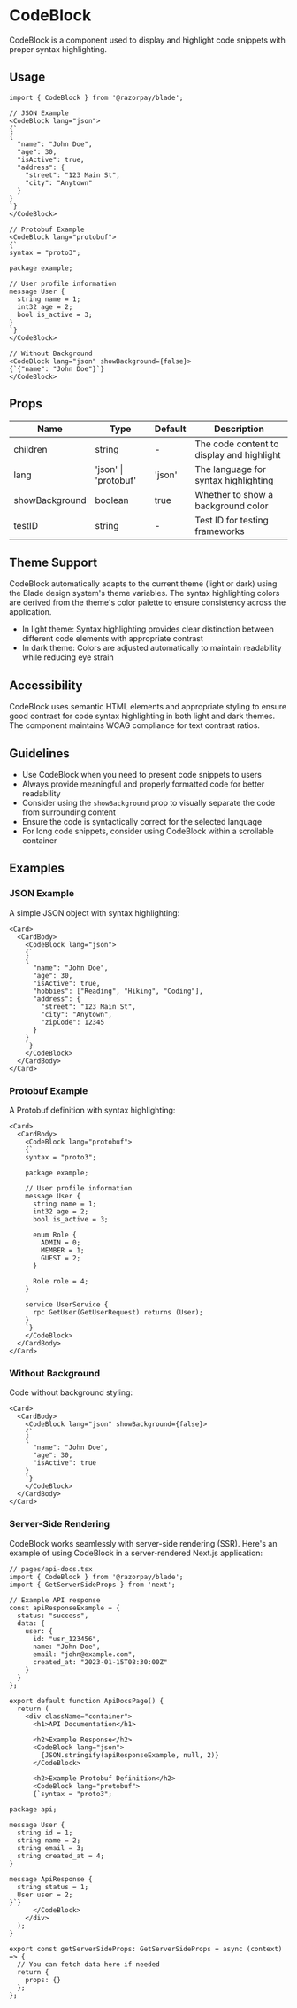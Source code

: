 # CodeBlock

CodeBlock is a component used to display and highlight code snippets with proper syntax highlighting.

## Usage

```tsx
import { CodeBlock } from '@razorpay/blade';

// JSON Example
<CodeBlock lang="json">
{`
{
  "name": "John Doe",
  "age": 30,
  "isActive": true,
  "address": {
    "street": "123 Main St",
    "city": "Anytown"
  }
}
`}
</CodeBlock>

// Protobuf Example
<CodeBlock lang="protobuf">
{`
syntax = "proto3";

package example;

// User profile information
message User {
  string name = 1;
  int32 age = 2;
  bool is_active = 3;
}
`}
</CodeBlock>

// Without Background
<CodeBlock lang="json" showBackground={false}>
{`{"name": "John Doe"}`}
</CodeBlock>
```

## Props

| Name | Type | Default | Description |
|------|------|---------|-------------|
| children | string | - | The code content to display and highlight |
| lang | 'json' \| 'protobuf' | 'json' | The language for syntax highlighting |
| showBackground | boolean | true | Whether to show a background color |
| testID | string | - | Test ID for testing frameworks |

## Theme Support

CodeBlock automatically adapts to the current theme (light or dark) using the Blade design system's theme variables. The syntax highlighting colors are derived from the theme's color palette to ensure consistency across the application.

- In light theme: Syntax highlighting provides clear distinction between different code elements with appropriate contrast
- In dark theme: Colors are adjusted automatically to maintain readability while reducing eye strain

## Accessibility

CodeBlock uses semantic HTML elements and appropriate styling to ensure good contrast for code syntax highlighting in both light and dark themes. The component maintains WCAG compliance for text contrast ratios.

## Guidelines

- Use CodeBlock when you need to present code snippets to users
- Always provide meaningful and properly formatted code for better readability
- Consider using the `showBackground` prop to visually separate the code from surrounding content
- Ensure the code is syntactically correct for the selected language
- For long code snippets, consider using CodeBlock within a scrollable container

## Examples

### JSON Example

A simple JSON object with syntax highlighting:

```tsx
<Card>
  <CardBody>
    <CodeBlock lang="json">
    {`
    {
      "name": "John Doe",
      "age": 30,
      "isActive": true,
      "hobbies": ["Reading", "Hiking", "Coding"],
      "address": {
        "street": "123 Main St",
        "city": "Anytown",
        "zipCode": 12345
      }
    }
    `}
    </CodeBlock>
  </CardBody>
</Card>
```

### Protobuf Example

A Protobuf definition with syntax highlighting:

```tsx
<Card>
  <CardBody>
    <CodeBlock lang="protobuf">
    {`
    syntax = "proto3";

    package example;

    // User profile information
    message User {
      string name = 1;
      int32 age = 2;
      bool is_active = 3;
      
      enum Role {
        ADMIN = 0;
        MEMBER = 1;
        GUEST = 2;
      }
      
      Role role = 4;
    }

    service UserService {
      rpc GetUser(GetUserRequest) returns (User);
    }
    `}
    </CodeBlock>
  </CardBody>
</Card>
```

### Without Background

Code without background styling:

```tsx
<Card>
  <CardBody>
    <CodeBlock lang="json" showBackground={false}>
    {`
    {
      "name": "John Doe",
      "age": 30,
      "isActive": true
    }
    `}
    </CodeBlock>
  </CardBody>
</Card>
```

### Server-Side Rendering

CodeBlock works seamlessly with server-side rendering (SSR). Here's an example of using CodeBlock in a server-rendered Next.js application:

```tsx
// pages/api-docs.tsx
import { CodeBlock } from '@razorpay/blade';
import { GetServerSideProps } from 'next';

// Example API response
const apiResponseExample = {
  status: "success",
  data: {
    user: {
      id: "usr_123456",
      name: "John Doe",
      email: "john@example.com",
      created_at: "2023-01-15T08:30:00Z"
    }
  }
};

export default function ApiDocsPage() {
  return (
    <div className="container">
      <h1>API Documentation</h1>
      
      <h2>Example Response</h2>
      <CodeBlock lang="json">
        {JSON.stringify(apiResponseExample, null, 2)}
      </CodeBlock>
      
      <h2>Example Protobuf Definition</h2>
      <CodeBlock lang="protobuf">
      {`syntax = "proto3";

package api;

message User {
  string id = 1;
  string name = 2;
  string email = 3;
  string created_at = 4;
}

message ApiResponse {
  string status = 1;
  User user = 2;
}`}
      </CodeBlock>
    </div>
  );
}

export const getServerSideProps: GetServerSideProps = async (context) => {
  // You can fetch data here if needed
  return {
    props: {}
  };
}; 